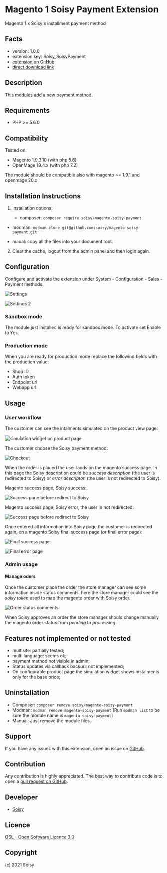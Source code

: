 Magento 1 Soisy Payment Extension
=================================
Magento 1.x Soisy's installment payment method

Facts
-----
- version: 1.0.0
- extension key: Soisy_SoisyPayment
- [extension on GitHub](https://github.com/soisy/magento-soisy-payment)
- [direct download link](https://github.com/soisy/magento-soisy-payment/archive/1.0.0.tar.gz)

Description
-----------
This modules add a new payment method.  

Requirements
------------
- PHP >= 5.6.0

Compatibility
-------------
Tested on:

- Magento  1.9.3.10 (with php 5.6)
- OpenMage 19.4.x (with php 7.2)

The module should be compatible also with magento >= 1.9.1 and openmage 20.x

Installation Instructions
-------------------------

1) Installation options:

   * composer: `composer require soisy/magento-soisy-payment`
* modman: `modman clone git@github.com:soisy/magento-soisy-payment.git` 

* maual: copy all the files into your document root.

2) Clear the cache, logout from the admin panel and then login again.

Configuration
-------------
Configure and activate the extension under System - Configuration - Sales - Payment methods.

![Settings](assets/settings1.png)

![Settings 2](assets/settings2.png)

### Sandbox mode

The module just installed is ready for sandbox mode.
To activate set Enable to Yes.

### Production mode

When you are ready for production mode replace the followind fields with the production value:
* Shop ID
* Auth token
* Endpoint url
* Webapp url

Usage
--------------

### User workflow

The customer can see the intalments simulated on the product view page:

![simulation widget on product page](assets/simulation.png)

The customer choose the Soisy payment method:

![Checkout](assets/checkout.png)

When the order is placed the user lands on the magento success page. In this page the Soisy description could be *success description* (the user is redirected to Soisy) or *error descripton* (the user is not redirected to Soisy).

Magento success page, Soisy success: 

![Success page before redirect to Soisy](assets/success_before_redirect.png)

Magento success page, Soisy error, the user in not redirected: 

![Success page before redirect to Soisy](assets/error_before_redirect.png)



Once entered all information into Soisy page the customer is redirected again, on a magento Soisy final success page (or final error page):

![Final success page](assets/success.png)

![Final error page](assets/error.png)

### Admin usage

#### Manage oders

Once the customer place the order the store manager can see some information inside status comments. here the store manager could see the *soisy token* used to map the magento order with Soisy order.  

![Order status comments](assets/order_status_comments.png)

When Soisy approves an order the store manager should change manually the magento order status from *pending* to *processing*.

## Features not implemented or not tested

* multisite: partially tested;
* multi language: seems ok;
* payment method not visible in admin;
* Status updates via callback backurl: not implemented;
* On configurable product page the simulation widget shows instalments only for the base price;  

Uninstallation
--------------

* Composer: `composer remove soisy/magento-soisy-payment`
* Modman: `modman remove magento-soisy-payment` (Run `modman list` to be sure the module name is `magento-soisy-payment`)
* Manual: Just remove the module files.

Support
-------
If you have any issues with this extension, open an issue on [GitHub](https://github.com/soisy/Soisy_Payment/issues).

Contribution
------------
Any contribution is highly appreciated. The best way to contribute code is to open a [pull request on GitHub](https://help.github.com/articles/using-pull-requests).

Developer
---------
* [Soisy](http://www.soisy.it)

Licence
-------
[OSL - Open Software Licence 3.0](http://opensource.org/licenses/osl-3.0.php)

Copyright
---------
(c) 2021 Soisy
